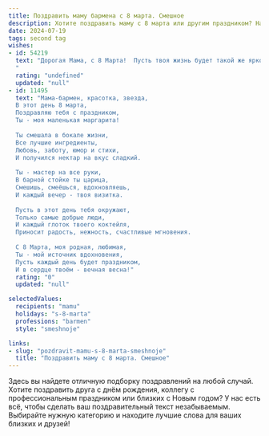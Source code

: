 ```yaml
---
title: Поздравить маму бармена с 8 марта. Смешное
description: Хотите поздравить маму с 8 марта или другим праздником? Наш ИИ создаст незабываемое поздравление, а вы обязательно выделитесь среди других.  
date: 2024-07-19
tags: second tag
wishes:
- id: 54219
  text: "Дорогая Мама, с 8 Марта!  Пусть твоя жизнь будет такой же яркой и разнообразной, как коктейльная карта в твоем любимом баре! 😉  А чтобы все клиенты были довольны, никогда не забывай – улыбка бармена – это главный ингредиент! 🎉
  "
  rating: "undefined"
  updated: "null"
- id: 11495
  text: "Мама-бармен, красотка, звезда,
  В этот день 8 марта,
  Поздравляю тебя с праздником,
  Ты - моя маленькая маргарита!
  
  Ты смешала в бокале жизни,
  Все лучшие ингредиенты,
  Любовь, заботу, юмор и стихи,
  И получился нектар на вкус сладкий.
  
  Ты - мастер на все руки,
  В барной стойке ты царица,
  Смешишь, смеёшься, вдохновляешь,
  И каждый вечер - твоя визитка.
  
  Пусть в этот день тебя окружают,
  Только самые добрые люди,
  И каждый глоток твоего коктейля,
  Приносит радость, нежность, счастливые мгновения.
  
  С 8 Марта, моя родная, любимая,
  Ты - мой источник вдохновения,
  Пусть каждый день будет праздником,
  И в сердце твоём - вечная весна!"
  rating: "0"
  updated: "null"

selectedValues:
  recipients: "mamu"
  holidays: "s-8-marta"
  professions: "barmen"
  style: "smeshnoje"

links:
- slug: "pozdravit-mamu-s-8-marta-smeshnoje"
  title: "Поздравить маму с 8 марта. Смешное"
---
```


Здесь вы найдете отличную подборку поздравлений на любой случай. 
Хотите поздравить друга с днём рождения, коллегу с профессиональным праздником или близких с Новым годом? У нас есть всё, чтобы сделать ваш поздравительный текст незабываемым. Выбирайте нужную категорию и находите лучшие слова для ваших близких и друзей!
